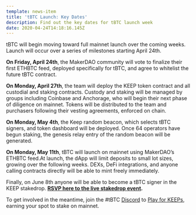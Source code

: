 ```yaml
---
template: news-item
title: 'tBTC Launch: Key Dates'
description: Find out the key dates for tBTC launch week
date: 2020-04-24T14:18:16.145Z
---
```

tBTC will begin moving toward full mainnet launch over the coming weeks. Launch will occur over a series of milestones starting April 24th.

**On Friday, April 24th**, the MakerDAO community will vote to finalize their first ETHBTC feed, deployed specifically for tBTC, and agree to whitelist the future tBTC contract.

**On Monday, April 27th**, the team will deploy the KEEP token contract and all custodial and staking contracts. Custody and staking will be managed by groups including Coinbase and Anchorage, who will begin their next phase of diligence on mainnet. Tokens will be distributed to the team and purchasers following their vesting agreements, enforced on chain.

**On Monday, May 4th**, the Keep random beacon, which selects tBTC signers, and token dashboard will be deployed. Once 64 operators have begun staking, the genesis relay entry of the random beacon will be generated.

**On Monday, May 11th**, tBTC will launch on mainnet using MakerDAO’s ETHBTC feed.At launch, the dApp will limit deposits to small lot sizes, growing over the following weeks. DEXs, DeFi integrations, and anyone calling contracts directly will be able to mint freely immediately.

Finally, on June 8th anyone will be able to become a tBTC signer in the KEEP stakedrop. **[RSVP here to the live stakedrop event](https://www.crowdcast.io/e/keep-stakedrop---live/register).**

To get involved in the meantime, join the #tBTC [Discord](https://discord.com/invite/threshold?ref=tbtc.network) to [Play for KEEPs](https://blog.keep.network/how-to-play-for-keeps-297f246455d4), earning your spot to stake on mainnet.
